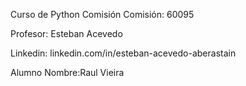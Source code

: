 Curso de Python
Comisión
Comisión: 60095

Profesor: Esteban Acevedo

Linkedin: linkedin.com/in/esteban-acevedo-aberastain

Alumno
Nombre:Raul Vieira
